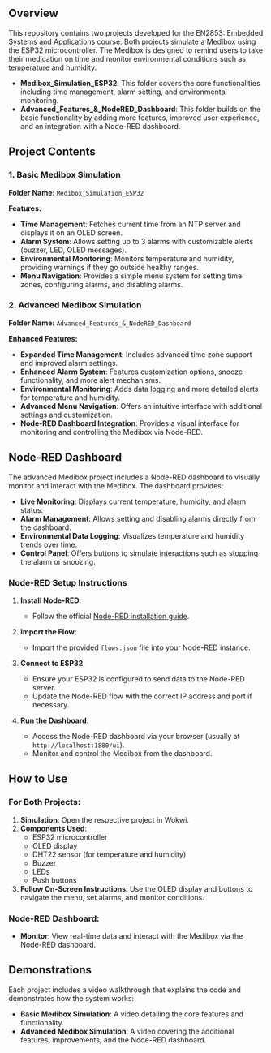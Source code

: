 

## Overview

This repository contains two projects developed for the EN2853: Embedded Systems and Applications course. Both projects simulate a Medibox using the ESP32 microcontroller. The Medibox is designed to remind users to take their medication on time and monitor environmental conditions such as temperature and humidity.

- **Medibox_Simulation_ESP32**: This folder covers the core functionalities including time management, alarm setting, and environmental monitoring.
- **Advanced_Features_&_NodeRED_Dashboard**: This folder builds on the basic functionality by adding more features, improved user experience, and an integration with a Node-RED dashboard.

## Project Contents

### 1. Basic Medibox Simulation 
**Folder Name:** `Medibox_Simulation_ESP32`

**Features:**
- **Time Management**: Fetches current time from an NTP server and displays it on an OLED screen.
- **Alarm System**: Allows setting up to 3 alarms with customizable alerts (buzzer, LED, OLED messages).
- **Environmental Monitoring**: Monitors temperature and humidity, providing warnings if they go outside healthy ranges.
- **Menu Navigation**: Provides a simple menu system for setting time zones, configuring alarms, and disabling alarms.

### 2. Advanced Medibox Simulation
**Folder Name:** `Advanced_Features_&_NodeRED_Dashboard`

**Enhanced Features:**
- **Expanded Time Management**: Includes advanced time zone support and improved alarm settings.
- **Enhanced Alarm System**: Features customization options, snooze functionality, and more alert mechanisms.
- **Environmental Monitoring**: Adds data logging and more detailed alerts for temperature and humidity.
- **Advanced Menu Navigation**: Offers an intuitive interface with additional settings and customization.
- **Node-RED Dashboard Integration**: Provides a visual interface for monitoring and controlling the Medibox via Node-RED.

## Node-RED Dashboard

The advanced Medibox project includes a Node-RED dashboard to visually monitor and interact with the Medibox. The dashboard provides:

- **Live Monitoring**: Displays current temperature, humidity, and alarm status.
- **Alarm Management**: Allows setting and disabling alarms directly from the dashboard.
- **Environmental Data Logging**: Visualizes temperature and humidity trends over time.
- **Control Panel**: Offers buttons to simulate interactions such as stopping the alarm or snoozing.

### Node-RED Setup Instructions

1. **Install Node-RED**:
   - Follow the official [Node-RED installation guide](https://nodered.org/docs/getting-started/).

2. **Import the Flow**:
   - Import the provided `flows.json` file into your Node-RED instance.

3. **Connect to ESP32**:
   - Ensure your ESP32 is configured to send data to the Node-RED server.
   - Update the Node-RED flow with the correct IP address and port if necessary.

4. **Run the Dashboard**:
   - Access the Node-RED dashboard via your browser (usually at `http://localhost:1880/ui`).
   - Monitor and control the Medibox from the dashboard.

## How to Use

### For Both Projects:
1. **Simulation**: Open the respective project in Wokwi.
2. **Components Used**:
   - ESP32 microcontroller
   - OLED display
   - DHT22 sensor (for temperature and humidity)
   - Buzzer
   - LEDs
   - Push buttons
3. **Follow On-Screen Instructions**: Use the OLED display and buttons to navigate the menu, set alarms, and monitor conditions.

### Node-RED Dashboard:
- **Monitor**: View real-time data and interact with the Medibox via the Node-RED dashboard.

## Demonstrations

Each project includes a video walkthrough that explains the code and demonstrates how the system works:

- **Basic Medibox Simulation**: A video detailing the core features and functionality.
- **Advanced Medibox Simulation**: A video covering the additional features, improvements, and the Node-RED dashboard.

